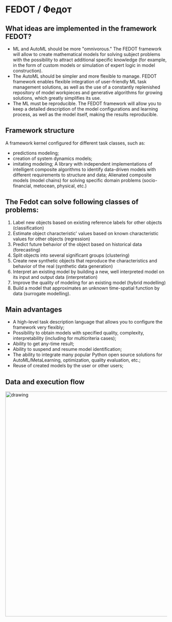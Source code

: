# FEDOT / Федот

## What ideas are implemented in the framework FEDOT?
* ML and AutoML should be more "omnivorous." The FEDOT framework will allow to create mathematical models for solving subject problems with the possibility to attract additional specific knowledge (for example, in the form of custom models or simulation of expert logic in model construction).
* The AutoML should be simpler and more flexible to manage. FEDOT framework enables flexible integration of user-friendly ML task management solutions, as well as the use of a constantly replenished repository of model workpieces and generative algorithms for growing solutions, which greatly simplifies its use.
* The ML must be reproducible. The FEDOT framework will allow you to keep a detailed description of the model configurations and learning process, as well as the model itself, making the results reproducible.

## Framework structure
A framework kernel configured for different task classes, such as:
* predictions modeling;
* creation of system dynamics models;
* imitating modeling;
A library with independent implementations of intelligent composite algorithms to identify data-driven models with different requirements to structure and data;
Alienated composite models (model chains) for solving specific domain problems (socio-financial, metocean, physical, etc.)
 
## The Fedot can solve following classes of problems:

1. Label new objects based on existing reference labels for other objects (classification)
2. Estimate object characteristic' values based on known characteristic values for other objects (regression)
3. Predict future behavior of the object based on historical data (forecasting)
4. Split objects into several significant groups (clustering)
5. Create new synthetic objects that reproduce the characteristics and behavior of the real (synthetic data generation)
6. Interpret an existing model by building a new, well interpreted model on its input and output data (interpretation)
7. Improve the quality of modeling for an existing model (hybrid modelling)
8. Build a model that approximates an unknown time-spatial function by data (surrogate modelling). 

 
## Main advantages
* A high-level task description language that allows you to configure the framework very flexibly;
* Possibility to obtain models with specified quality, complexity, interpretability (including for multicriteria cases);
* Ability to get any-time result; 
* Ability to suspend and resume model identification;
* The ability to integrate many popular Python open source solutions for AutoML/MetaLearning, optimization, quality evaluation, etc.;
* Reuse of created models by the user or other users;
 
## Data and execution flow
<img src="img/img-components/flow.png" alt="drawing" width="700"/>